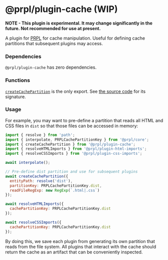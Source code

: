 # @prpl/plugin-cache (WIP)

**NOTE - This plugin is experimental. It may change significantly in the future. Not recommended for use at present.**

A plugin for [PRPL](https://github.com/tyhopp/prpl) for cache manipulation. Useful for defining cache partitions that 
subsequent plugins may access.

### Dependencies

`@prpl/plugin-cache` has zero dependencies.

### Functions

[`createCachePartition`](src/index.ts) is the only export. See [the source code](src/index.ts) for its signature.

### Usage

For example, you may want to pre-define a partition that reads all HTML and CSS files in `dist` so that those files 
can be accessed in memory:

```javascript
import { resolve } from 'path';
import { interpolate, PRPLCachePartitionKey } from '@prpl/core';
import { createCachePartition } from '@prpl/plugin-cache';
import { resolveHTMLImports } from '@prpl/plugin-html-imports';
import { resolveCSSImports } from '@prpl/plugin-css-imports';

await interpolate();

// Pre-define dist partition and use for subsequent plugins
await createCachePartition({
  entityPath: resolve('dist'),
  partitionKey: PRPLCachePartitionKey.dist,
  readFileRegExp: new RegExp(`.html|.css`)
});

await resolveHTMLImports({
  cachePartitionKey: PRPLCachePartitionKey.dist
});

await resolveCSSImports({
  cachePartitionKey: PRPLCachePartitionKey.dist
});
```

By doing this, we save each plugin from generating its own partition that reads from the file system. All plugins 
that interact with the cache should return the cache as an artifact that can be conveniently inspected.